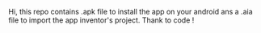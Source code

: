 Hi,
this repo contains .apk file to install the app on your android ans a .aia file to import the app inventor's project.
Thank to code !
